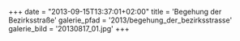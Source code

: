 +++
date = "2013-09-15T13:37:01+02:00"
title = 'Begehung der Bezirksstraße'
galerie_pfad = '2013/begehung_der_bezirksstrasse'
galerie_bild = '20130817_01.jpg'
+++

      